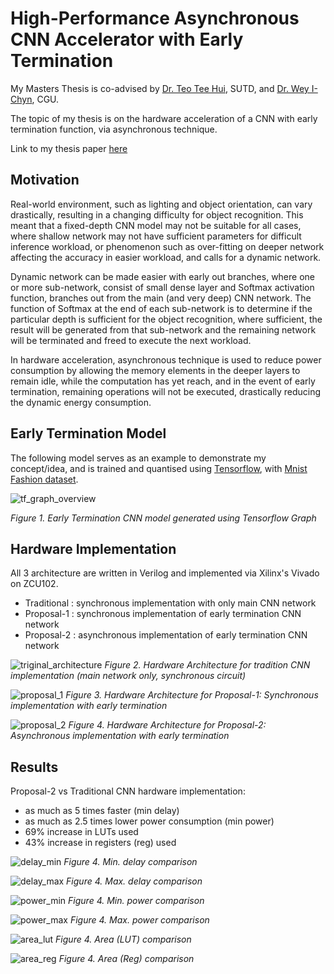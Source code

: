 # High-Performance Asynchronous CNN Accelerator with Early Termination

My Masters Thesis is co-advised by [Dr. Teo Tee Hui](https://epd.sutd.edu.sg/people/faculty/teo-tee-hui), SUTD, and [Dr. Wey I-Chyn](https://ee.cgu.edu.tw/p/405-1083-564,c11454.php?Lang=en), CGU.

The topic of my thesis is on the hardware acceleration of a CNN with early termination function, via asynchronous technique.

Link to my thesis paper [here](https://bit.ly/3OOItZd)

## Motivation
Real-world environment, such as lighting and object orientation, can vary drastically, resulting in a changing difficulty for object recognition. This meant that a fixed-depth CNN model may not be suitable for all cases, where shallow network may not have sufficient parameters for difficult inference workload, or phenomenon such as over-fitting on deeper network affecting the accuracy in easier workload, and calls for a dynamic network.

Dynamic network can be made easier with early out branches, where one or more sub-network, consist of small dense layer and Softmax activation function, branches out from the main (and very deep) CNN network. The function of Softmax at the end of each sub-network is to determine if the particular depth is sufficient for the object recognition, where sufficient, the result will be generated from that sub-network and the remaining network will be terminated and freed to execute the next workload.

In hardware acceleration, asynchronous technique is used to reduce power consumption by allowing the memory elements in the deeper layers to remain idle, while the computation has yet reach, and in the event of early termination, remaining operations will not be executed, drastically reducing the dynamic energy consumption.

## Early Termination Model

The following model serves as an example to demonstrate my concept/idea, and is trained and quantised using [Tensorflow](https://www.tensorflow.org/), with [Mnist Fashion dataset](https://github.com/zalandoresearch/fashion-mnist).
 
![tf_graph_overview](https://github.com/lootr5858/master_thesis/blob/69872bdd97cd17967ba9b78947fcf1ef0892a5fa/resources/tf_grpah_overview.png)

*Figure 1. Early Termination CNN model generated using Tensorflow Graph*

## Hardware Implementation

All 3 architecture are written in Verilog and implemented via Xilinx's Vivado on ZCU102.
- Traditional : synchronous implementation with only main CNN network
- Proposal-1  : synchronous implementation of early termination CNN network
- Proposal-2  : asynchronous implementation of early termination CNN network

![triginal_architecture](https://github.com/lootr5858/master_thesis/blob/69872bdd97cd17967ba9b78947fcf1ef0892a5fa/resources/cnn_chip-traditional_architecture.drawio.png)
*Figure 2. Hardware Architecture for tradition CNN implementation (main network only, synchronous circuit)*

![proposal_1](https://github.com/lootr5858/master_thesis/blob/69872bdd97cd17967ba9b78947fcf1ef0892a5fa/resources/cnn_chip-proposal-1_architecture.drawio.png)
*Figure 3. Hardware Architecture for Proposal-1: Synchronous implementation with early termination*

![proposal_2](https://github.com/lootr5858/master_thesis/blob/69872bdd97cd17967ba9b78947fcf1ef0892a5fa/resources/cnn_chip-proposal-2_architecture.drawio.png)
*Figure 4. Hardware Architecture for Proposal-2: Asynchronous implementation with early termination*

## Results

Proposal-2 vs Traditional CNN hardware implementation:
- as much as 5 times faster (min delay)
- as much as 2.5 times lower power consumption (min power)
- 69% increase in LUTs used
- 43% increase in registers (reg) used

![delay_min](https://github.com/lootr5858/master_thesis/blob/e2669a85a08b34ec107593d5cf22807e589dd847/resources/delay_min.png)
*Figure 4. Min. delay comparison*

![delay_max](https://github.com/lootr5858/master_thesis/blob/e2669a85a08b34ec107593d5cf22807e589dd847/resources/delay_max.png)
*Figure 4. Max. delay comparison*

![power_min](https://github.com/lootr5858/master_thesis/blob/e2669a85a08b34ec107593d5cf22807e589dd847/resources/power_min.png)
*Figure 4. Min. power comparison*

![power_max](https://github.com/lootr5858/master_thesis/blob/e2669a85a08b34ec107593d5cf22807e589dd847/resources/power_max.png)
*Figure 4. Max. power comparison*

![area_lut](https://github.com/lootr5858/master_thesis/blob/e2669a85a08b34ec107593d5cf22807e589dd847/resources/area_lut.png)
*Figure 4. Area (LUT) comparison*

![area_reg](https://github.com/lootr5858/master_thesis/blob/e2669a85a08b34ec107593d5cf22807e589dd847/resources/area_reg.png)
*Figure 4. Area (Reg) comparison*
